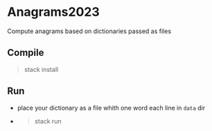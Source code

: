 # Anagrams2023

Compute anagrams based on dictionaries passed as files

## Compile

> stack install

## Run

- place your dictionary as a file whith one word each line in `data` dir
- > stack run

